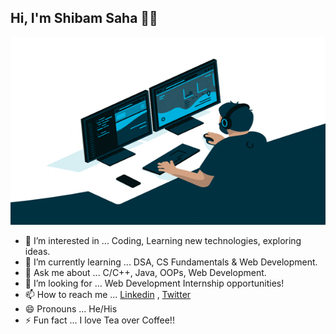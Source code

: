 ## Hi, I'm Shibam Saha 👋🏻

<div align="center">
  <img src="./coding.gif" width="600" height="300"/>
</div>

- 👀 I’m interested in ... Coding, Learning new technologies, exploring ideas.
- 🌱 I’m currently learning ... DSA, CS Fundamentals & Web Development.
- 💬 Ask me about ... C/C++, Java, OOPs, Web Development.
- 💞️ I’m looking for ... Web Development Internship opportunities!
- 📫 How to reach me ... [Linkedin](https://linkedin.com/in/s4shibam) , [Twitter](https://twitter.com/s4shibam)
- 😄 Pronouns ... He/His
- ⚡ Fun fact ... I love Tea over Coffee!!
<!---
s4shibam/s4shibam is a ✨ special ✨ repository because its `README.md` (this file) appears on your GitHub profile.
You can click the Preview link to take a look at your changes.
--->
